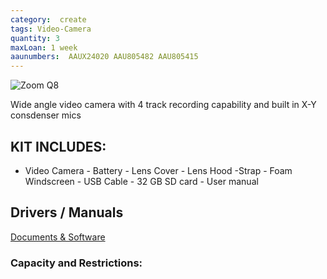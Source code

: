 ```yaml
---
category:  create
tags: Video-Camera
quantity: 3
maxLoan: 1 week
aaunumbers:  AAUX24020 AAU805482 AAU805415
---
```

![Zoom Q8](https://zoomcorp.com/media/original_images/Q8_HDMI.png.768x0_q60.png)

Wide angle video camera with 4 track recording capability and built in X-Y consdenser mics
## KIT INCLUDES:
-  Video Camera - Battery - Lens Cover - Lens Hood  -Strap - Foam Windscreen - USB Cable - 32 GB SD card - User manual

## Drivers / Manuals
[Documents & Software](https://zoomcorp.com/en/jp/video-recorders/video-recorders/q8-handy-video-recorder/q8-support/)



### Capacity and Restrictions:
